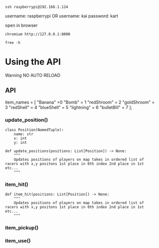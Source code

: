 ```
ssh raspberrypi@192.168.1.124
```

username: raspberrypi
OR
username: kai
password: kart

open in browser

```
chromium http://127.0.0.1:8000
```

```
free -h
```

# Using the API

Warning NO AUTO RELOAD

## API

item_names = [
"Banana" =0
"Bomb" = 1
"redShroom" = 2
"goldShroom" = 3
"redShell" = 4
"blueShell" = 5
"lightning" = 6
"bulletBill" = 7
];

### update_position()

```
class Position(NamedTuple):
    name: str
    x: int
    y: int

def update_positions(positions: List[Position]) -> None:
    """
    Updates positions of players on map takes in ordered list of racers with x,y positons 1st place in 0th index 2nd place in 1st etc...
    """
```

### item_hit()

```
def item_hit(positions: List[Position]) -> None:
    """
    Updates positions of players on map takes in ordered list of racers with x,y positons 1st place in 0th index 2nd place in 1st etc...
    """
```

### item_pickup()

### item_use()
